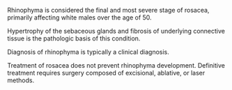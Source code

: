 Rhinophyma is considered the final and most severe stage of rosacea, primarily affecting white males over the age of 50.

Hypertrophy of the sebaceous glands and fibrosis of underlying connective tissue is the pathologic basis of this condition.

Diagnosis of rhinophyma is typically a clinical diagnosis.

Treatment of rosacea does not prevent rhinophyma development. Definitive treatment requires surgery composed of excisional, ablative, or laser methods.